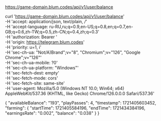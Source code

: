 ﻿https://game-domain.blum.codes/api/v1/user/balance

curl 'https://game-domain.blum.codes/api/v1/user/balance' \
  -H 'accept: application/json, text/plain, */*' \
  -H 'accept-language: ru-RU,ru;q=0.9,en-US;q=0.8,en;q=0.7,en-GB;q=0.6,zh-TW;q=0.5,zh-CN;q=0.4,zh;q=0.3' \
  -H 'authorization: Bearer ' \
  -H 'origin: https://telegram.blum.codes' \
  -H 'priority: u=1, i' \
  -H 'sec-ch-ua: "Not/A)Brand";v="8", "Chromium";v="126", "Google Chrome";v="126"' \
  -H 'sec-ch-ua-mobile: ?0' \
  -H 'sec-ch-ua-platform: "Windows"' \
  -H 'sec-fetch-dest: empty' \
  -H 'sec-fetch-mode: cors' \
  -H 'sec-fetch-site: same-site' \
  -H 'user-agent: Mozilla/5.0 (Windows NT 10.0; Win64; x64) AppleWebKit/537.36 (KHTML, like Gecko) Chrome/126.0.0.0 Safari/537.36'


{
    "availableBalance": "193",
    "playPasses": 4,
    "timestamp": 1721405603452,
    "farming": {
        "startTime": 1721405584196,
        "endTime": 1721434384196,
        "earningsRate": "0.002",
        "balance": "0.038"
    }
}